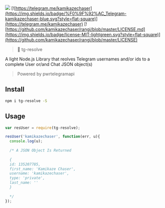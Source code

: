 [![](https://img.shields.io/npm/dt/rangi.svg?style=flat-square)](https://www.npmjs.com/package/rangi)
[![https://telegram.me/kamikazechaser](https://img.shields.io/badge/%F0%9F%92%AC_Telegram-kamikazechaser-blue.svg?style=flat-square)](https://telegram.me/kamikazechaser)
[![https://github.com/kamikazechaser/rangi/blob/master/LICENSE.md](https://img.shields.io/badge/license-MIT-lightgreen.svg?style=flat-square)](https://github.com/kamikazechaser/rangi/blob/master/LICENSE)
> 👤 tg-resolve

A light Node.js Library that reolves Telegram usernames and/or ids to a complete User or/and Chat JSON object(s)

> Powered by pwrtelegramapi

## Install

```bash
npm i tg-resolve -S
```
## Usage

```javascript
var resUser = require(tg-resolve);

resUser('kamikazechaser', function(err, u){
  console.log(u);
  
  /* A JSON Object Is Returned
  
  { 
  id: 135207785,
  first_name: 'Kamikaze Chaser',
  username: 'kamikazechaser',
  type: 'private',
  last_name: '' 
  }
  
  */
});
```
